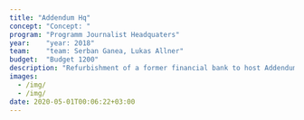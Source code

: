 ```yaml
---
title: "Addendum Hq"
concept: "Concept: "
program: "Programm Journalist Headquaters"
year:    "year: 2018"
team:    "team: Serban Ganea, Lukas Allner"
budget:  "Budget 1200"
description: "Refurbishment of a former financial bank to host Addendum. The Austrian journalistic research platform."
images:
  - /img/
  - /img/
date: 2020-05-01T00:06:22+03:00
---
```

